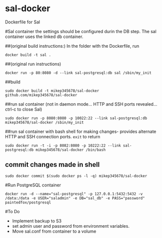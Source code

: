 sal-docker
==========

Dockerfile for Sal

#Sal container
the settings should be configured durin the DB step. The sal container uses the linked db container.

##(original build instructions:)
In the folder with the Dockerfile, run

```docker build -t sal .```


##(original run instructions)

```docker run -p 80:8080 -d --link sal-postgresql:db sal /sbin/my_init```


##build

```sudo docker build -t mikep345678/sal-docker github.com/mikep345678/sal-docker```


##run sal container
(not in daemon mode... HTTP and SSH ports revealed... ctrl-c to close Sal)

```sudo docker run -p 8080:8080 -p 10022:22 --link sal-postgresql:db mikep345678/sal-docker /sbin/my_init```


##run sal container with bash shell
for making changes- provides alternate HTTP and SSH connection ports. ```exit``` to return

```sudo docker run -t -i -p 8082:8080 -p 10222:22 --link sal-postgresql:db mikep345678/sal-docker /bin/bash```


## commit changes made in shell
```sudo docker commit $(sudo docker ps -l -q) mikep345678/sal-docker```


#Run PostgreSQL container

    docker run -d --name="sal-postgresql" -p 127.0.0.1:5432:5432 -v /data:/data -e USER="saladmin" -e DB="sal_db" -e PASS="password" paintedfox/postgresql



#To Do

* Implement backup to S3
* set admin user and password from environment variables.
* Move sal.conf from container to a volume

